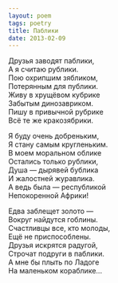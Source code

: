 ```yaml
---
layout: poem
tags: poetry
title: Паблики
date: 2013-02-09
---
```


Друзья заводят паблики,<br>
А я считаю рублики.<br>
Пою охрипшим зябликом,<br>
Потерянным для публики.<br>
Живу в хрущёвом кубрике<br>
Забытым динозавриком.<br>
Пишу в привычной рубрике<br>
Всё те же кракозябрики.<br>

Я буду очень добреньким,<br>
Я стану самым кругленьким.<br>
В моем моральном облике<br>
Остались только рублики,<br>
Душа — дырявей бублика<br>
И жалостней журавлика.<br>
А ведь была — республикой<br>
Непокоренной Африки!<br>

Едва заблещет золото —<br>
Вокруг найдутся гоблины.<br>
Счастливцы все, кто молоды,<br>
Ещё не приспособлены.<br>
Друзья искрятся радугой,<br>
Строчат подруги в паблики.<br>
А мне бы плыть по Ладоге<br>
На маленьком кораблике...
